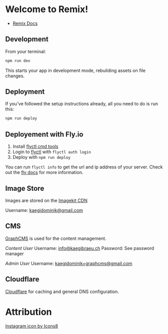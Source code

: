 # Welcome to Remix!

- [Remix Docs](https://remix.run/docs)

## Development

From your terminal:

```sh
npm run dev
```

This starts your app in development mode, rebuilding assets on file changes.

## Deployment

If you've followed the setup instructions already, all you need to do is run this:

```sh
npm run deploy
```

## Deployement with Fly.io

1. Install [flyctl cmd tools](https://fly.io/docs/getting-started/installing-flyctl/)
2. Login to [flyctl](https://fly.io/docs/getting-started/log-in-to-fly/) with `flyctl auth login`
3. Deploy with `npm run deploy`

You can run `flyctl info` to get the url and ip address of your server.
Check out the [fly docs](https://fly.io/docs/getting-started/node/) for more information.



## Image Store

Images are stored on the [Imagekit CDN](https://imagekit.io/dashboard)

Username: kaegidominik@gmail.com 


## CMS

[GraphCMS](https://graphcms.com/) is used for the content management.

*Content User*
Username: info@kaegibraeu.ch
Password: See password manager

*Admin User*
Username: kaegidominik+graphcms@gmail.com



## Cloudflare

[Cloudflare](https://dash.cloudflare.com/) for caching and general DNS configuration.

# Attribution


<a href="https://icons8.com/icon/xQDoK3WxHJ8O/instagram">Instagram icon by Icons8</a> 